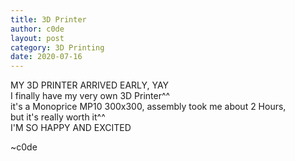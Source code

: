 ```yaml
---
title: 3D Printer
author: c0de
layout: post
category: 3D Printing
date: 2020-07-16
---
```


MY 3D PRINTER ARRIVED EARLY, YAY  
I finally have my very own 3D Printer^^  
it's a Monoprice MP10 300x300, assembly took me about 2 Hours,  
but it's really worth it^^  
I'M SO HAPPY AND EXCITED  
  
~c0de